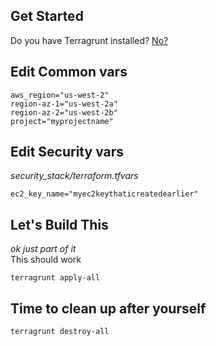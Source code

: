 ## Get Started

Do you have Terragrunt installed? [No?](https://terragrunt.gruntwork.io/docs/getting-started/install/)


## Edit Common vars
```HCL
aws_region="us-west-2"
region-az-1="us-west-2a"
region-az-2="us-west-2b"
project="myprojectname"
```

## Edit Security vars
*security_stack/terraform.tfvars*
```HCL
ec2_key_name="myec2keythaticreatedearlier"
```

## Let's Build This
*ok just part of it*  
This should work
```shell
terragrunt apply-all
``` 

## Time to clean up after yourself
```shell
terragrunt destroy-all
``` 